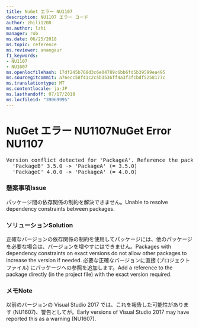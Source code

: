 ```yaml
---
title: NuGet エラー NU1107
description: NU1107 エラー コード
author: zhili1208
ms.author: lzhi
manager: rob
ms.date: 06/25/2018
ms.topic: reference
ms.reviewer: anangaur
f1_keywords:
- NU1107
- NU1607
ms.openlocfilehash: 17df245b768d3c6e04789c6bb6fd5b39599ea495
ms.sourcegitcommit: a76ecc58f41c2c5b3536ff4a3f3fcbdf5258177c
ms.translationtype: MT
ms.contentlocale: ja-JP
ms.lasthandoff: 07/17/2018
ms.locfileid: "39069995"
---
```

# <a name="nuget-error-nu1107"></a><span data-ttu-id="33e65-103">NuGet エラー NU1107</span><span class="sxs-lookup"><span data-stu-id="33e65-103">NuGet Error NU1107</span></span>

<pre>Version conflict detected for 'PackageA'. Reference the package directly from the project to resolve this issue.<br/>  'PackageB' 3.5.0 -> 'PackageA' (= 3.5.0)<br/>  'PackageC' 4.0.0 -> 'PackageA' (= 4.0.0)</pre>

### <a name="issue"></a><span data-ttu-id="33e65-104">懸案事項</span><span class="sxs-lookup"><span data-stu-id="33e65-104">Issue</span></span>
<span data-ttu-id="33e65-105">パッケージ間の依存関係の制約を解決できません。</span><span class="sxs-lookup"><span data-stu-id="33e65-105">Unable to resolve dependency constraints between packages.</span></span>

### <a name="solution"></a><span data-ttu-id="33e65-106">ソリューション</span><span class="sxs-lookup"><span data-stu-id="33e65-106">Solution</span></span>
<span data-ttu-id="33e65-107">正確なバージョンの依存関係の制約を使用してパッケージには、他のパッケージを必要な場合は、バージョンを増やすにはできません。</span><span class="sxs-lookup"><span data-stu-id="33e65-107">Packages with dependency constraints on exact versions do not allow other packages to increase the version if needed.</span></span> <span data-ttu-id="33e65-108">必要な正確なバージョンに直接 (プロジェクト ファイル) にパッケージへの参照を追加します。</span><span class="sxs-lookup"><span data-stu-id="33e65-108">Add a reference to the package directly (in the project file) with the exact version required.</span></span>

### <a name="note"></a><span data-ttu-id="33e65-109">メモ</span><span class="sxs-lookup"><span data-stu-id="33e65-109">Note</span></span>
<span data-ttu-id="33e65-110">以前のバージョンの Visual Studio 2017 では、これを報告した可能性があります (NU1607)、警告としてが。</span><span class="sxs-lookup"><span data-stu-id="33e65-110">Early versions of Visual Studio 2017 may have reported this as a warning (NU1607).</span></span>
